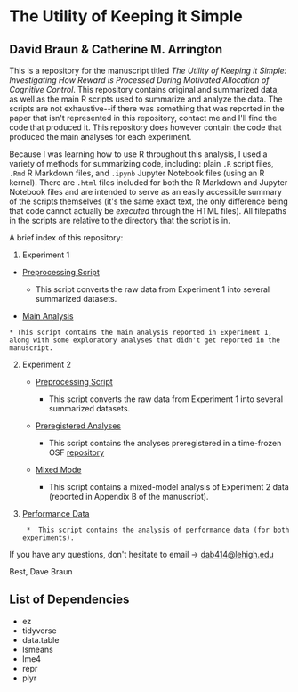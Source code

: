 # The Utility of Keeping it Simple
## David Braun & Catherine M. Arrington

This is a repository for the manuscript titled *The Utility of Keeping it Simple: Investigating How Reward is Processed During Motivated Allocation of Cognitive Control*. This repository contains original and summarized data, as well as the main R scripts used to summarize and analyze the data. The scripts are not exhaustive--if there was something that was reported in the paper that isn't represented in this repository, contact me and I'll find the code that produced it. This repository does however contain the code that produced the main analyses for each experiment. 

Because I was learning how to use R throughout this analysis, I used a variety of methods for summarizing code, including: plain `.R` script files, `.Rmd` R Markdown files, and `.ipynb` Jupyter Notebook files (using an R kernel). There are `.html` files included for both the R Markdown and Jupyter Notebook files and are intended to serve as an easily accessible summary of the scripts themselves (it's the same exact text, the only difference being that code cannot actually be *executed* through the HTML files). All filepaths in the scripts are relative to the directory that the script is in.

A brief index of this repository:

1. Experiment 1
  
  * [Preprocessing Script](experiment_one/scripts/preprocessing.R)

    * This script converts the raw data from Experiment 1 into several summarized datasets.

  *  [Main Analysis](experiment_one/scripts/main_analysis.ipynb)

  	* This script contains the main analysis reported in Experiment 1, along with some exploratory analyses that didn't get reported in the manuscript.

2. Experiment 2

	*  [Preprocessing Script](experiment_two/scripts/preprocessing.R)

		* This script converts the raw data from Experiment 1 into several summarized datasets.

	* [Preregistered Analyses](experiment_two/scripts/preregistered.ipynb)

		* This script contains the analyses preregistered in a time-frozen OSF [repository](LINK)

	* [Mixed Mode](experiment_two/scripts/mixed_model.ipynb)

		* This script contains a mixed-model analysis of Experiment 2 data (reported in Appendix B of the manuscript).

3. [Performance Data](LINK)
		
		*  This script contains the analysis of performance data (for both experiments).

If you have any questions, don't hesitate to email -> dab414@lehigh.edu

Best,
Dave Braun

## List of Dependencies

* ez
* tidyverse
* data.table
* lsmeans
* lme4
* repr
* plyr



